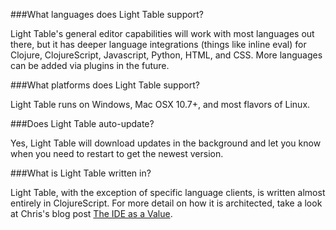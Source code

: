 ###What languages does Light Table support?

Light Table's general editor capabilities will work with most languages out there, but it has deeper language integrations (things like inline eval) for Clojure, ClojureScript, Javascript, Python, HTML, and CSS. More languages can be added via plugins in the future.

###What platforms does Light Table support?

Light Table runs on Windows, Mac OSX 10.7+, and most flavors of Linux.

###Does Light Table auto-update?

Yes, Light Table will download updates in the background and let you know when you need to restart to get the newest version.

###What is Light Table written in?

Light Table, with the exception of specific language clients, is written almost entirely in ClojureScript. For more detail on how it is architected, take a look at Chris's blog post [The IDE as a Value](http://www.chris-granger.com/2013/01/24/the-ide-as-data/).
